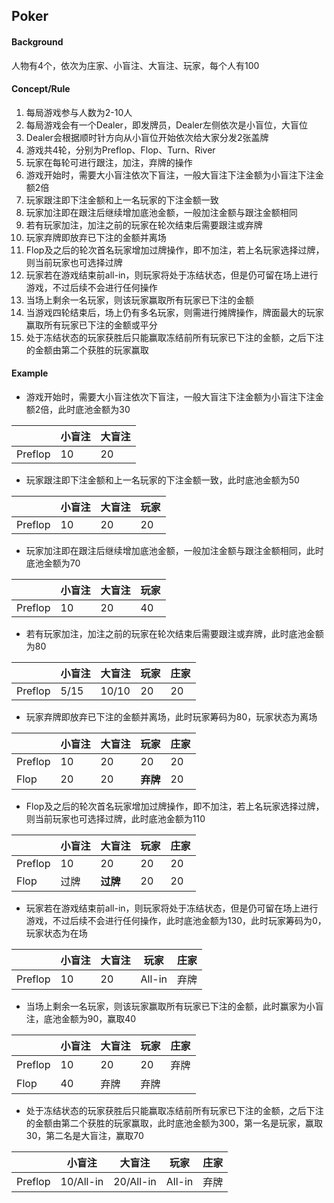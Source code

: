 ## Poker

#### Background

人物有4个，依次为庄家、小盲注、大盲注、玩家，每个人有100

#### Concept/Rule

1. 每局游戏参与人数为2-10人
2. 每局游戏会有一个Dealer，即发牌员，Dealer左侧依次是小盲位，大盲位
3. Dealer会根据顺时针方向从小盲位开始依次给大家分发2张盖牌
4. 游戏共4轮，分别为Preflop、Flop、Turn、River
5. 玩家在每轮可进行跟注，加注，弃牌的操作
6. 游戏开始时，需要大小盲注依次下盲注，一般大盲注下注金额为小盲注下注金额2倍
7. 玩家跟注即下注金额和上一名玩家的下注金额一致
8. 玩家加注即在跟注后继续增加底池金额，一般加注金额与跟注金额相同
9. 若有玩家加注，加注之前的玩家在轮次结束后需要跟注或弃牌
10. 玩家弃牌即放弃已下注的金额并离场
11. Flop及之后的轮次首名玩家增加过牌操作，即不加注，若上名玩家选择过牌，则当前玩家也可选择过牌
12. 玩家若在游戏结束前all-in，则玩家将处于冻结状态，但是仍可留在场上进行游戏，不过后续不会进行任何操作
13. 当场上剩余一名玩家，则该玩家赢取所有玩家已下注的金额
14. 当游戏四轮结束后，场上仍有多名玩家，则需进行摊牌操作，牌面最大的玩家赢取所有玩家已下注的金额或平分
15. 处于冻结状态的玩家获胜后只能赢取冻结前所有玩家已下注的金额，之后下注的金额由第二个获胜的玩家赢取

#### Example

* 游戏开始时，需要大小盲注依次下盲注，一般大盲注下注金额为小盲注下注金额2倍，此时底池金额为30

|         | 小盲注 | 大盲注 |
| ------- | ------ | ------ |
| Preflop | 10     | 20     |

* 玩家跟注即下注金额和上一名玩家的下注金额一致，此时底池金额为50

|         | 小盲注 | 大盲注 | 玩家 |
| ------- | ------ | ------ | ---- |
| Preflop | 10     | 20     | 20   |

* 玩家加注即在跟注后继续增加底池金额，一般加注金额与跟注金额相同，此时底池金额为70

|         | 小盲注 | 大盲注 | 玩家 |
| ------- | ------ | ------ | ---- |
| Preflop | 10     | 20     | 40   |

* 若有玩家加注，加注之前的玩家在轮次结束后需要跟注或弃牌，此时底池金额为80

|         | 小盲注 | 大盲注 | 玩家 | 庄家 |
| ------- | ------ | ------ | ---- | ---- |
| Preflop | 5/15   | 10/10  | 20   | 20   |

* 玩家弃牌即放弃已下注的金额并离场，此时玩家筹码为80，玩家状态为离场

|         | 小盲注 | 大盲注 | 玩家     | 庄家 |
| ------- | ------ | ------ | -------- | ---- |
| Preflop | 10     | 20     | 20       | 20   |
| Flop    | 20     | 20     | **弃牌** | 20   |

* Flop及之后的轮次首名玩家增加过牌操作，即不加注，若上名玩家选择过牌，则当前玩家也可选择过牌，此时底池金额为110

|         | 小盲注 | 大盲注   | 玩家 | 庄家 |
| ------- | ------ | -------- | ---- | ---- |
| Preflop | 10     | 20       | 20   | 20   |
| Flop    | 过牌   | **过牌** | 20   | 20   |

* 玩家若在游戏结束前all-in，则玩家将处于冻结状态，但是仍可留在场上进行游戏，不过后续不会进行任何操作，此时底池金额为130，此时玩家筹码为0，玩家状态为在场

|         | 小盲注 | 大盲注 | 玩家   | 庄家 |
| ------- | ------ | ------ | ------ | ---- |
| Preflop | 10     | 20     | All-in | 弃牌 |

* 当场上剩余一名玩家，则该玩家赢取所有玩家已下注的金额，此时赢家为小盲注，底池金额为90，赢取40

|         | 小盲注 | 大盲注 | 玩家 | 庄家 |
| ------- | ------ | ------ | ---- | ---- |
| Preflop | 10     | 20     | 20   | 弃牌 |
| Flop    | 40     | 弃牌   | 弃牌 |      |

* 处于冻结状态的玩家获胜后只能赢取冻结前所有玩家已下注的金额，之后下注的金额由第二个获胜的玩家赢取，此时底池金额为300，第一名是玩家，赢取30，第二名是大盲注，赢取70

|         | 小盲注    | 大盲注    | 玩家   | 庄家 |
| ------- | --------- | --------- | ------ | ---- |
| Preflop | 10/All-in | 20/All-in | All-in | 弃牌 |
